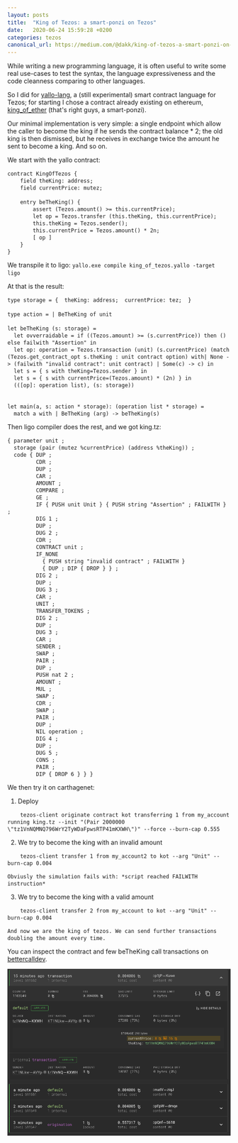 ```yaml
---
layout: posts
title:  "King of Tezos: a smart-ponzi on Tezos"
date:   2020-06-24 15:59:28 +0200
categories: tezos
canonical_url: https://medium.com/@dakk/king-of-tezos-a-smart-ponzi-on-tezos-db381b84c3c9?source=rss-cabef10421d0------2
---
```


While writing a new programming language, it is often useful to write some real use-cases to test the syntax, the language expressiveness and the code cleanness comparing to other languages.

So I did for [yallo-lang](https://github.com/dakk/yallo-lang), a (still experimental) smart contract language for Tezos; for starting I chose a contract already existing on ethereum, [king_of_ether](https://www.kingoftheether.com) (that's right guys, a smart-ponzi). 

Our minimal implementation is very simple: a single endpoint which allow the caller to become the king if he sends the contract balance * 2; the old king is then dismissed, but he receives in exchange twice the amount he sent to become a king. And so on.

We start with the yallo contract:

```
contract KingOfTezos {
	field theKing: address;
	field currentPrice: mutez;

	entry beTheKing() {
		assert (Tezos.amount() >= this.currentPrice);
		let op = Tezos.transfer (this.theKing, this.currentPrice);
		this.theKing = Tezos.sender();
		this.currentPrice = Tezos.amount() * 2n;
		[ op ]
	}
}
```

We transpile it to ligo:
`yallo.exe compile king_of_tezos.yallo -target ligo`

At that is the result:
```
type storage = {  theKing: address;  currentPrice: tez;  }

type action = | BeTheKing of unit

let beTheKing (s: storage) = 
  let ovverraidable = if ((Tezos.amount) >= (s.currentPrice)) then () else failwith "Assertion" in
  let op: operation = Tezos.transaction (unit) (s.currentPrice) (match (Tezos.get_contract_opt s.theKing : unit contract option) with| None -> (failwith "invalid contract": unit contract) | Some(c) -> c) in
  let s = { s with theKing=Tezos.sender } in
  let s = { s with currentPrice=(Tezos.amount) * (2n) } in
  (([op]: operation list), (s: storage))


let main(a, s: action * storage): (operation list * storage) = 
  match a with | BeTheKing (arg) -> beTheKing(s)
```

Then ligo compiler does the rest, and we got king.tz:
```
{ parameter unit ;
  storage (pair (mutez %currentPrice) (address %theKing)) ;
  code { DUP ;
         CDR ;
         DUP ;
         CAR ;
         AMOUNT ;
         COMPARE ;
         GE ;
         IF { PUSH unit Unit } { PUSH string "Assertion" ; FAILWITH } ;
         DIG 1 ;
         DUP ;
         DUG 2 ;
         CDR ;
         CONTRACT unit ;
         IF_NONE
           { PUSH string "invalid contract" ; FAILWITH }
           { DUP ; DIP { DROP } } ;
         DIG 2 ;
         DUP ;
         DUG 3 ;
         CAR ;
         UNIT ;
         TRANSFER_TOKENS ;
         DIG 2 ;
         DUP ;
         DUG 3 ;
         CAR ;
         SENDER ;
         SWAP ;
         PAIR ;
         DUP ;
         PUSH nat 2 ;
         AMOUNT ;
         MUL ;
         SWAP ;
         CDR ;
         SWAP ;
         PAIR ;
         DUP ;
         NIL operation ;
         DIG 4 ;
         DUP ;
         DUG 5 ;
         CONS ;
         PAIR ;
         DIP { DROP 6 } } }
```

We then try it on carthagenet:

1. Deploy
```
	tezos-client originate contract kot transferring 1 from my_account running king.tz --init "(Pair 2000000 \"tz1VnNQMNQ796WrY2TyWDaFpwsRTP41mKXWH\")" --force --burn-cap 0.555
```

2. We try to become the king with an invalid amount
```
	tezos-client transfer 1 from my_account2 to kot --arg "Unit" --burn-cap 0.004
```

	Obviusly the simulation fails with: *script reached FAILWITH instruction*

3. We try to become the king with a valid amount
```
	tezos-client transfer 2 from my_account to kot --arg "Unit" --burn-cap 0.004
```

	And now we are the king of tezos. We can send further transactions doubling the amount every time.

You can inspect the contract and few beTheKing call transactions on [bettercalldev](https://better-call.dev/carthagenet/KT1NLkwCzuUwhUe9N2iqpt8yNrT3D4hXAVYp/operations).

![Operation list](/assets/2020-06-24-king_of_tezos.png)
